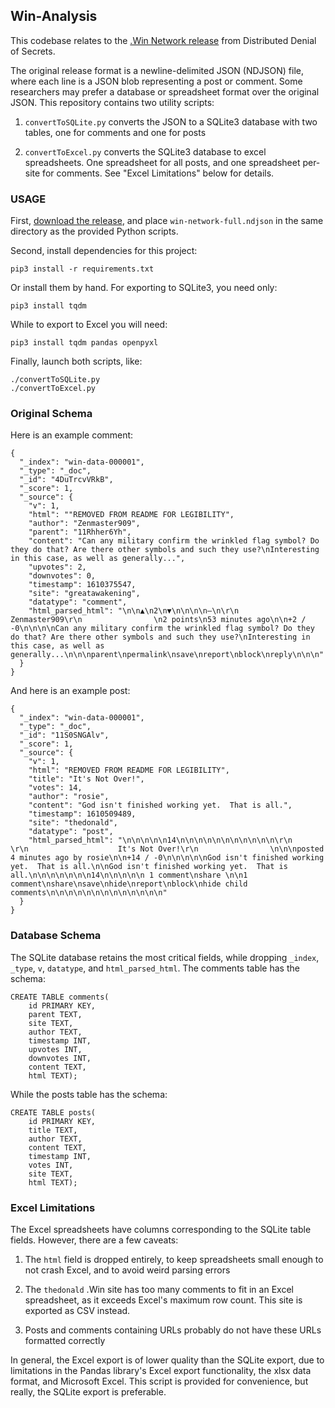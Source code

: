 ## Win-Analysis

This codebase relates to the [.Win Network release](https://ddosecrets.com/wiki/.Win_Network) from Distributed Denial of Secrets.

The original release format is a newline-delimited JSON (NDJSON) file, where each line is a JSON blob representing a post or comment. Some researchers may prefer a database or spreadsheet format over the original JSON. This repository contains two utility scripts:

1. `convertToSQLite.py` converts the JSON to a SQLite3 database with two tables, one for comments and one for posts

2. `convertToExcel.py` converts the SQLite3 database to excel spreadsheets. One spreadsheet for all posts, and one spreadsheet per-site for comments. See "Excel Limitations" below for details.

### USAGE

First, [download the release](https://ddosecrets.com/wiki/.Win_Network), and place `win-network-full.ndjson` in the same directory as the provided Python scripts.

Second, install dependencies for this project:

    pip3 install -r requirements.txt

Or install them by hand. For exporting to SQLite3, you need only:

    pip3 install tqdm

While to export to Excel you will need:

    pip3 install tqdm pandas openpyxl

Finally, launch both scripts, like:

    ./convertToSQLite.py
    ./convertToExcel.py

### Original Schema

Here is an example comment:

	{
	  "_index": "win-data-000001",
	  "_type": "_doc",
	  "_id": "4DuTrcvVRkB",
	  "_score": 1,
	  "_source": {
		"v": 1,
		"html": ""REMOVED FROM README FOR LEGIBILITY",
		"author": "Zenmaster909",
		"parent": "11Rhher6Yh",
		"content": "Can any military confirm the wrinkled flag symbol? Do they do that? Are there other symbols and such they use?\nInteresting in this case, as well as generally...",
		"upvotes": 2,
		"downvotes": 0,
		"timestamp": 1610375547,
		"site": "greatawakening",
		"datatype": "comment",
		"html_parsed_html": "\n\n▲\n2\n▼\n\n\n\n–\n\r\n                    Zenmaster909\r\n                \n2 points\n53 minutes ago\n\n+2 / -0\n\n\n\nCan any military confirm the wrinkled flag symbol? Do they do that? Are there other symbols and such they use?\nInteresting in this case, as well as generally...\n\n\nparent\npermalink\nsave\nreport\nblock\nreply\n\n\n"
	  }
	}

And here is an example post:

	{
	  "_index": "win-data-000001",
	  "_type": "_doc",
	  "_id": "11S0SNGAlv",
	  "_score": 1,
	  "_source": {
		"v": 1,
		"html": "REMOVED FROM README FOR LEGIBILITY",
		"title": "It's Not Over!",
		"votes": 14,
		"author": "rosie",
		"content": "God isn't finished working yet.  That is all.",
		"timestamp": 1610509489,
		"site": "thedonald",
		"datatype": "post",
		"html_parsed_html": "\n\n\n\n\n14\n\n\n\n\n\n\n\n\n\n\n\r\n                    \r\n                    It's Not Over!\r\n                \n\n\nposted 4 minutes ago by rosie\n\n+14 / -0\n\n\n\n\nGod isn't finished working yet.  That is all.\n\nGod isn't finished working yet.  That is all.\n\n\n\n\n\n\n14\n\n\n\n\n 1 comment\nshare \n\n1 comment\nshare\nsave\nhide\nreport\nblock\nhide child comments\n\n\n\n\n\n\n\n\n\n\n\n\n"
	  }
	}

### Database Schema

The SQLite database retains the most critical fields, while dropping `_index`, `_type`, `v`, `datatype`, and `html_parsed_html`. The comments table has the schema:

	CREATE TABLE comments(
		id PRIMARY KEY,
		parent TEXT,
		site TEXT,
		author TEXT,
		timestamp INT,
		upvotes INT,
		downvotes INT,
		content TEXT,
		html TEXT);

While the posts table has the schema:

	CREATE TABLE posts(
		id PRIMARY KEY,
		title TEXT,
		author TEXT,
		content TEXT,
		timestamp INT,
		votes INT,
		site TEXT,
		html TEXT);

### Excel Limitations

The Excel spreadsheets have columns corresponding to the SQLite table fields. However, there are a few caveats:

1. The `html` field is dropped entirely, to keep spreadsheets small enough to not crash Excel, and to avoid weird parsing errors

2. The `thedonald` .Win site has too many comments to fit in an Excel spreadsheet, as it exceeds Excel's maximum row count. This site is exported as CSV instead.

3. Posts and comments containing URLs probably do not have these URLs formatted correctly

In general, the Excel export is of lower quality than the SQLite export, due to limitations in the Pandas library's Excel export functionality, the xlsx data format, and Microsoft Excel. This script is provided for convenience, but really, the SQLite export is preferable.
